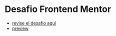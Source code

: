 # Desafio Frontend Mentor
- [revise el desafio aqui](https://www.frontendmentor.io/challenges/ecommerce-product-page-UPsZ9MJp6)
- [preview]()